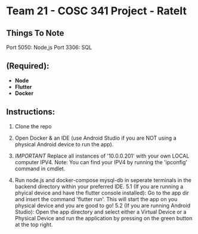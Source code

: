 # Team 21 - COSC 341 Project - RateIt

## Things To Note
Port 5050: Node,js
Port 3306: SQL

## (Required):
 - **Node** 
 - **Flutter**
 - **Docker**

## Instructions:
1. Clone the repo
2. Open Docker & an IDE (use Android Studio if you are NOT using a physical Android device to run the app).
3. *IMPORTANT* Replace all instances of '10.0.0.201' with your own LOCAL computer IPV4. 
                    Note: You can find your IPV4 by running the 'ipconfig' command in cmdlet. 
                                 

4. Run node.js and docker-compose mysql-db in seperate terminals in the backend directory within your preferred IDE.
5.1 (If you are running a phyical device and have the flutter console installed): Go to the app dir and insert the command 'flutter run'. This will start the app on you physical device and you are good to go!
5.2 (If you are running Android Studio): Open the app directory and select either a Virtual Device or a Physical Device and run the application by pressing on the green button at the top right. 


